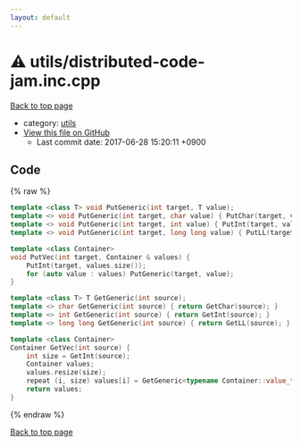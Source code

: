 ```yaml
---
layout: default
---
```


<!-- mathjax config similar to math.stackexchange -->
<script type="text/javascript" async
  src="https://cdnjs.cloudflare.com/ajax/libs/mathjax/2.7.5/MathJax.js?config=TeX-MML-AM_CHTML">
</script>
<script type="text/x-mathjax-config">
  MathJax.Hub.Config({
    TeX: { equationNumbers: { autoNumber: "AMS" }},
    tex2jax: {
      inlineMath: [ ['$','$'] ],
      processEscapes: true
    },
    "HTML-CSS": { matchFontHeight: false },
    displayAlign: "left",
    displayIndent: "2em"
  });
</script>

<script type="text/javascript" src="https://cdnjs.cloudflare.com/ajax/libs/jquery/3.4.1/jquery.min.js"></script>
<script src="https://cdn.jsdelivr.net/npm/jquery-balloon-js@1.1.2/jquery.balloon.min.js" integrity="sha256-ZEYs9VrgAeNuPvs15E39OsyOJaIkXEEt10fzxJ20+2I=" crossorigin="anonymous"></script>
<script type="text/javascript" src="../../assets/js/copy-button.js"></script>
<link rel="stylesheet" href="../../assets/css/copy-button.css" />


# :warning: utils/distributed-code-jam.inc.cpp

<a href="../../index.html">Back to top page</a>

* category: <a href="../../index.html#2b3583e6e17721c54496bd04e57a0c15">utils</a>
* <a href="{{ site.github.repository_url }}/blob/master/utils/distributed-code-jam.inc.cpp">View this file on GitHub</a>
    - Last commit date: 2017-06-28 15:20:11 +0900




## Code

{% raw %}
```cpp
template <class T> void PutGeneric(int target, T value);
template <> void PutGeneric(int target, char value) { PutChar(target, value); }
template <> void PutGeneric(int target, int value) { PutInt(target, value); }
template <> void PutGeneric(int target, long long value) { PutLL(target, value); }

template <class Container>
void PutVec(int target, Container & values) {
    PutInt(target, values.size());
    for (auto value : values) PutGeneric(target, value);
}

template <class T> T GetGeneric(int source);
template <> char GetGeneric(int source) { return GetChar(source); }
template <> int GetGeneric(int source) { return GetInt(source); }
template <> long long GetGeneric(int source) { return GetLL(source); }

template <class Container>
Container GetVec(int source) {
    int size = GetInt(source);
    Container values;
    values.resize(size);
    repeat (i, size) values[i] = GetGeneric<typename Container::value_type>(source);
    return values;
}

```
{% endraw %}

<a href="../../index.html">Back to top page</a>

